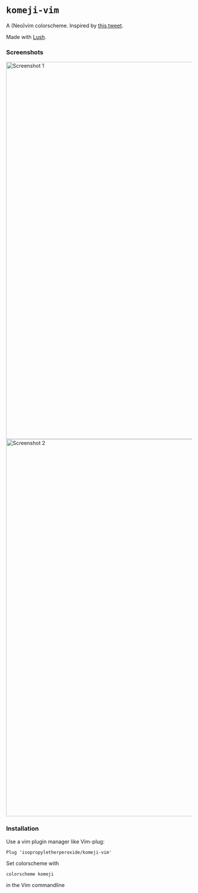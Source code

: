 ``komeji-vim``
===

A (Neo)vim colorscheme. Inspired by [this tweet](https://twitter.com/KTx3rl8o/status/1583662940846100480/). 

Made with [Lush](https://github.com/rktjmp/lush.nvim).

### Screenshots

<img alt="Screenshot 1" src="https://github.com/isopropyletherperoxide/komeji-vim/blob/main/images/screenshot_1.png?raw=true" width=1024>

<img alt="Screenshot 2" src="https://github.com/isopropyletherperoxide/komeji-vim/blob/main/images/screenshot_2.png?raw=true" width=1024>

### Installation
Use a vim plugin manager like Vim-plug:

```
Plug 'isopropyletherperoxide/komeji-vim'
```

Set colorscheme with

```
colorscheme komeji
```

in the Vim commandline


